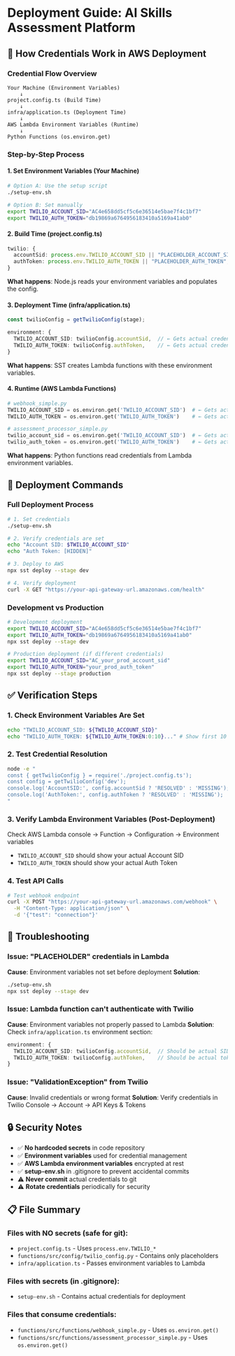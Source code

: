 # Deployment Guide: AI Skills Assessment Platform

## 🔐 How Credentials Work in AWS Deployment

### Credential Flow Overview
```
Your Machine (Environment Variables) 
    ↓
project.config.ts (Build Time)
    ↓  
infra/application.ts (Deployment Time)
    ↓
AWS Lambda Environment Variables (Runtime)
    ↓
Python Functions (os.environ.get)
```

### Step-by-Step Process

#### 1. Set Environment Variables (Your Machine)
```bash
# Option A: Use the setup script
./setup-env.sh

# Option B: Set manually
export TWILIO_ACCOUNT_SID="AC4e658dd5cf5c6e36514e5bae7f4c1bf7"
export TWILIO_AUTH_TOKEN="db19869a6764956183410a5169a41ab0"
```

#### 2. Build Time (project.config.ts)
```typescript
twilio: {
  accountSid: process.env.TWILIO_ACCOUNT_SID || "PLACEHOLDER_ACCOUNT_SID",
  authToken: process.env.TWILIO_AUTH_TOKEN || "PLACEHOLDER_AUTH_TOKEN",
}
```
**What happens**: Node.js reads your environment variables and populates the config.

#### 3. Deployment Time (infra/application.ts)
```typescript
const twilioConfig = getTwilioConfig(stage);

environment: {
  TWILIO_ACCOUNT_SID: twilioConfig.accountSid,  // ← Gets actual credential
  TWILIO_AUTH_TOKEN: twilioConfig.authToken,    // ← Gets actual credential
}
```
**What happens**: SST creates Lambda functions with these environment variables.

#### 4. Runtime (AWS Lambda Functions)
```python
# webhook_simple.py
TWILIO_ACCOUNT_SID = os.environ.get('TWILIO_ACCOUNT_SID')  # ← Gets actual credential
TWILIO_AUTH_TOKEN = os.environ.get('TWILIO_AUTH_TOKEN')    # ← Gets actual credential

# assessment_processor_simple.py  
twilio_account_sid = os.environ.get('TWILIO_ACCOUNT_SID')  # ← Gets actual credential
twilio_auth_token = os.environ.get('TWILIO_AUTH_TOKEN')    # ← Gets actual credential
```
**What happens**: Python functions read credentials from Lambda environment variables.

## 🚀 Deployment Commands

### Full Deployment Process
```bash
# 1. Set credentials
./setup-env.sh

# 2. Verify credentials are set
echo "Account SID: $TWILIO_ACCOUNT_SID"
echo "Auth Token: [HIDDEN]"

# 3. Deploy to AWS
npx sst deploy --stage dev

# 4. Verify deployment
curl -X GET "https://your-api-gateway-url.amazonaws.com/health"
```

### Development vs Production
```bash
# Development deployment
export TWILIO_ACCOUNT_SID="AC4e658dd5cf5c6e36514e5bae7f4c1bf7"
export TWILIO_AUTH_TOKEN="db19869a6764956183410a5169a41ab0"
npx sst deploy --stage dev

# Production deployment (if different credentials)
export TWILIO_ACCOUNT_SID="AC_your_prod_account_sid"
export TWILIO_AUTH_TOKEN="your_prod_auth_token"
npx sst deploy --stage production
```

## ✅ Verification Steps

### 1. Check Environment Variables Are Set
```bash
echo "TWILIO_ACCOUNT_SID: ${TWILIO_ACCOUNT_SID}"
echo "TWILIO_AUTH_TOKEN: ${TWILIO_AUTH_TOKEN:0:10}..." # Show first 10 chars
```

### 2. Test Credential Resolution
```bash
node -e "
const { getTwilioConfig } = require('./project.config.ts');
const config = getTwilioConfig('dev');
console.log('AccountSID:', config.accountSid ? 'RESOLVED' : 'MISSING');
console.log('AuthToken:', config.authToken ? 'RESOLVED' : 'MISSING');
"
```

### 3. Verify Lambda Environment Variables (Post-Deployment)
Check AWS Lambda console → Function → Configuration → Environment variables
- `TWILIO_ACCOUNT_SID` should show your actual Account SID
- `TWILIO_AUTH_TOKEN` should show your actual Auth Token

### 4. Test API Calls
```bash
# Test webhook endpoint
curl -X POST "https://your-api-gateway-url.amazonaws.com/webhook" \
  -H "Content-Type: application/json" \
  -d '{"test": "connection"}'
```

## 🔧 Troubleshooting

### Issue: "PLACEHOLDER" credentials in Lambda
**Cause**: Environment variables not set before deployment
**Solution**: 
```bash
./setup-env.sh
npx sst deploy --stage dev
```

### Issue: Lambda function can't authenticate with Twilio
**Cause**: Environment variables not properly passed to Lambda
**Solution**: Check `infra/application.ts` environment section:
```typescript
environment: {
  TWILIO_ACCOUNT_SID: twilioConfig.accountSid,  // Should be actual SID
  TWILIO_AUTH_TOKEN: twilioConfig.authToken,    // Should be actual token
}
```

### Issue: "ValidationException" from Twilio
**Cause**: Invalid credentials or wrong format
**Solution**: Verify credentials in Twilio Console → Account → API Keys & Tokens

## 🔒 Security Notes

- ✅ **No hardcoded secrets** in code repository
- ✅ **Environment variables** used for credential management
- ✅ **AWS Lambda environment variables** encrypted at rest
- ✅ **setup-env.sh** in .gitignore to prevent accidental commits
- ⚠️ **Never commit** actual credentials to git
- ⚠️ **Rotate credentials** periodically for security

## 📋 File Summary

### Files with NO secrets (safe for git):
- `project.config.ts` - Uses `process.env.TWILIO_*`
- `functions/src/config/twilio_config.py` - Contains only placeholders
- `infra/application.ts` - Passes environment variables to Lambda

### Files with secrets (in .gitignore):
- `setup-env.sh` - Contains actual credentials for deployment

### Files that consume credentials:
- `functions/src/functions/webhook_simple.py` - Uses `os.environ.get()`
- `functions/src/functions/assessment_processor_simple.py` - Uses `os.environ.get()`
